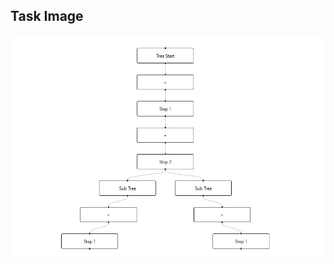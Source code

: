 ## Task Image
![Task Preview](https://github.com/Chy-Zaber-Bin-Zahid/Doplac-CRM-Task/blob/main/public/done.jpg)
 
